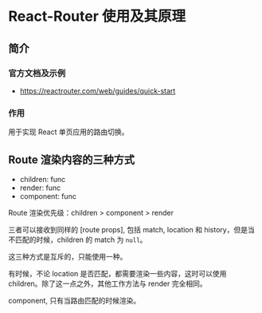 

# React-Router 使用及其原理

## 简介

### 官方文档及示例

- https://reactrouter.com/web/guides/quick-start

### 作用

用于实现 React 单页应用的路由切换。

## Route 渲染内容的三种方式

- children: func
- render: func
- component: func

Route 渲染优先级：children > component > render

三者可以接收到同样的 [route props], 包括 match, location 和 history，但是当不匹配的时候，children 的 match 为 `null`。

这三种方式是互斥的，只能使用一种。

有时候，不论 location 是否匹配，都需要渲染一些内容，这时可以使用 children。除了这一点之外，其他工作方法与 render 完全相同。

component, 只有当路由匹配的时候渲染。

